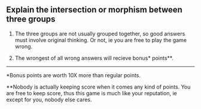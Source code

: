 ## Explain the intersection or morphism between three groups

1) The three groups are not usually grouped together, so good answers must involve original thinking. Or not, ie you are free to play the game wrong.

2) The wrongest of all wrong answers will recieve bonus* points**.


------
*Bonus points are worth 10X more than regular points.

**Nobody is actually keeping score when it comes any kind of points. You are free to keep score, thus this game is much like your reputation, ie except for you, nobody else cares.
